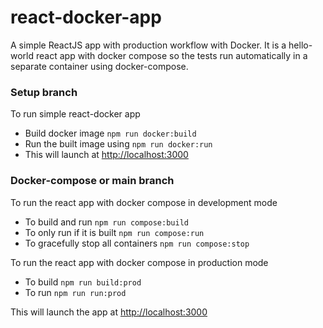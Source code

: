 # react-docker-app
A simple ReactJS app with production workflow with Docker.
It is a hello-world react app with docker compose so the tests run automatically in a separate container using docker-compose.


### Setup branch

To run simple react-docker app
 - Build docker image
    `npm run docker:build`
 - Run the built image using
	 `npm run docker:run`
 - This will launch at [http://localhost:3000](http://localhost:3000)

### Docker-compose or main branch
To run the react app with docker compose in development mode
 - To build and run
    `npm run compose:build`
 - To only run if it is built
	 `npm run compose:run`
 - To gracefully stop all containers
	 `npm run compose:stop`

To run the react app with docker compose in production mode
 - To build
    `npm run build:prod`
 - To run
	 `npm run run:prod`
	 
 This will launch the app at [http://localhost:3000](http://localhost:3000)